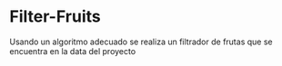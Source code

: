 # Filter-Fruits
Usando un algoritmo adecuado se realiza un filtrador de frutas que se encuentra en la data del proyecto
